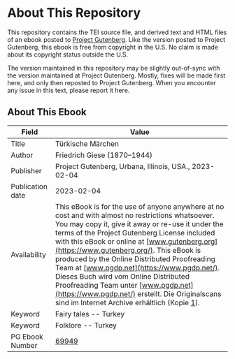 # About This Repository

This repository contains the TEI source file, and derived text and HTML files of an ebook posted to [Project Gutenberg](https://www.gutenberg.org/). Like the version posted to Project Gutenberg, this ebook is free from copyright in the U.S. No claim is made about its copyright status outside the U.S.

The version maintained in this repository may be slightly out-of-sync with the version maintained at Project Gutenberg. Mostly, fixes will be made first here, and only then reposted to Project Gutenberg. When you encounter any issue in this text, please report it here.

## About This Ebook

| Field | Value |
|-------|-------|
| Title | Türkische Märchen |
| Author | Friedrich Giese (1870–1944) |
| Publisher | Project Gutenberg, Urbana, Illinois, USA., 2023-02-04 |
| Publication date | 2023-02-04 |
| Availability | This eBook is for the use of anyone anywhere at no cost and with almost no restrictions whatsoever. You may copy it, give it away or re-use it under the terms of the Project Gutenberg License included with this eBook or online at [www.gutenberg.org](https://www.gutenberg.org/). This eBook is produced by the Online Distributed Proofreading Team at [www.pgdp.net](https://www.pgdp.net/). Dieses Buch wird vom Online Distributed Proofreading Team unter [www.pgdp.net](https://www.pgdp.net/) erstellt. Die Originalscans sind im Internet Archive erhältlich (Kopie [1](https://archive.org/details/TuerkischeMaerchenFriedrichGiese)). |
| Keyword | Fairy tales -- Turkey |
| Keyword | Folklore -- Turkey |
| PG Ebook Number | [69949](https://www.gutenberg.org/ebooks/69949) |
